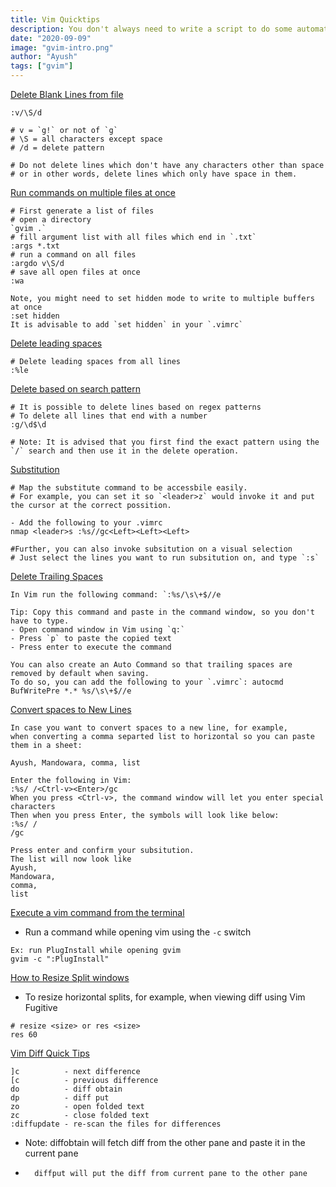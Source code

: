 ```yaml
---
title: Vim Quicktips
description: You don't always need to write a script to do some automation, sometimes, "Vim" is enough.
date: "2020-09-09"
image: "gvim-intro.png"
author: "Ayush"
tags: ["gvim"]
---
```


[Delete Blank Lines from file](https://stackoverflow.com/questions/706076/vim-delete-blank-lines)
```
:v/\S/d

# v = `g!` or not of `g`
# \S = all characters except space
# /d = delete pattern

# Do not delete lines which don't have any characters other than space
# or in other words, delete lines which only have space in them.
```

[Run commands on multiple files at once](https://stackoverflow.com/questions/7126789/vim-run-a-command-on-multiple-files)
```
# First generate a list of files
# open a directory
`gvim .`
# fill argument list with all files which end in `.txt`
:args *.txt
# run a command on all files
:argdo v\S/d
# save all open files at once
:wa

Note, you might need to set hidden mode to write to multiple buffers at once
:set hidden
It is advisable to add `set hidden` in your `.vimrc`
```

[Delete leading spaces](http://github.com/ayushxx7)
```
# Delete leading spaces from all lines
:%le
```

[Delete based on search pattern](https://vim.fandom.com/wiki/Delete_all_lines_containing_a_pattern)
```
# It is possible to delete lines based on regex patterns
# To delete all lines that end with a number
:g/\d$\d

# Note: It is advised that you first find the exact pattern using the `/` search and then use it in the delete operation.
```


[Substitution]()
```
# Map the substitute command to be accessbile easily.
# For example, you can set it so `<leader>z` would invoke it and put the cursor at the correct possition.

- Add the following to your .vimrc
nmap <leader>s :%s//gc<Left><Left><Left>

#Further, you can also invoke subsitution on a visual selection
# Just select the lines you want to run subsitution on, and type `:s`
```

[Delete Trailing Spaces](https://vim.fandom.com/wiki/Remove_unwanted_spaces)
```
In Vim run the following command: `:%s/\s\+$//e

Tip: Copy this command and paste in the command window, so you don't have to type.
- Open command window in Vim using `q:`
- Press `p` to paste the copied text
- Press enter to execute the command

You can also create an Auto Command so that trailing spaces are removed by default when saving.
To do so, you can add the following to your `.vimrc`: autocmd BufWritePre *.* %s/\s\+$//e
```

[Convert spaces to New Lines](https://stackoverflow.com/a/1048646)
```
In case you want to convert spaces to a new line, for example,
when converting a comma separted list to horizontal so you can paste them in a sheet:

Ayush, Mandowara, comma, list

Enter the following in Vim:
:%s/ /<Ctrl-v><Enter>/gc
When you press <Ctrl-v>, the command window will let you enter special characters
Then when you press Enter, the symbols will look like below:
:%s/ //gc

Press enter and confirm your subsitution.
The list will now look like
Ayush,
Mandowara,
comma,
list
```

[Execute a vim command from the terminal](https://til.hashrocket.com/posts/aeeauzmhvv-run-vim-command-from-the-command-line)
- Run a command while opening vim using the `-c` switch
```
Ex: run PlugInstall while opening gvim
gvim -c ":PlugInstall"
```

[How to Resize Split windows](https://vim.fandom.com/wiki/Resize_splits_more_quickly)
- To resize horizontal splits, for example, when viewing diff using Vim Fugitive
```
# resize <size> or res <size>
res 60
```

[Vim Diff Quick Tips](https://gist.github.com/mattratleph/4026987)
```
]c          - next difference
[c          - previous difference
do          - diff obtain
dp          - diff put
zo          - open folded text
zc          - close folded text
:diffupdate - re-scan the files for differences
```
- Note: diffobtain will fetch diff from the other pane and paste it in the current pane
-       diffput will put the diff from current pane to the other pane
